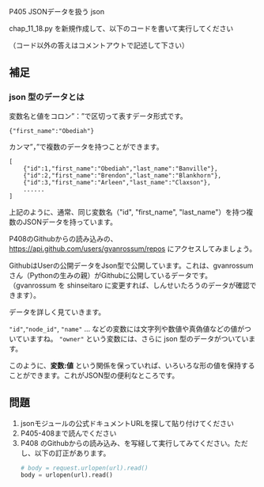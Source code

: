 P405 JSONデータを扱う json

chap_11_18.py を新規作成して、以下のコードを書いて実行してください

（コード以外の答えはコメントアウトで記述して下さい）

## 補足

### json 型のデータとは

変数名と値をコロン”：”で区切って表すデータ形式です。

```
{"first_name":"Obediah"}
```

カンマ”，”で複数のデータを持つことができます。

```
[
    {"id":1,"first_name":"Obediah","last_name":"Banville"},
    {"id":2,"first_name":"Brendon","last_name":"Blankhorn"},
    {"id":3,"first_name":"Arleen","last_name":"Claxson"},
    ......
]
````
上記のように、通常、同じ変数名（"id", "first_name", "last_name"）を持つ複数のJSONデータを持っています。

P408のGithubからの読み込みの、https://api.github.com/users/gvanrossum/repos にアクセスしてみましょう。

GithubはUserの公開データをJson型で公開しています。これは、gvanrossum さん（Pythonの生みの親）がGithubに公開しているデータです。
（gvanrossum を shinseitaro に変更すれば、しんせいたろうのデータが確認できます）。

データを詳しく見ていきます。

`"id"`,`"node_id"`, `"name"` ... などの変数には文字列や数値や真偽値などの値がついていますね。
`"owner"` という変数には、さらに json 型のデータがついています。

このように、**変数:値** という関係を保っていれば、いろいろな形の値を保持することができます。これがJSON型の便利なところです。


## 問題

1. jsonモジュールの公式ドキュメントURLを探して貼り付けてください
1. P405-408まで読んでください
1. P408 のGithubからの読み込み、を写経して実行してみてください。ただし、以下の訂正があります。
    ```python
    # body = request.urlopen(url).read()
    body = urlopen(url).read()
    ```



